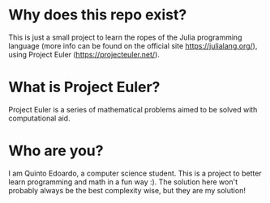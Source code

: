 # Why does this repo exist?
This  is just a small project to learn the ropes of the Julia programming language (more info can be found on the official site https://julialang.org/), using Project Euler (https://projecteuler.net/).
# What is Project Euler?
Project Euler is a series of mathematical problems aimed to be solved with computational aid.
# Who are you?
I am Quinto Edoardo, a computer science student. This is a project to better learn programming and math in a fun way :). The solution here won't probably always be the best complexity wise, but they are my solution!
